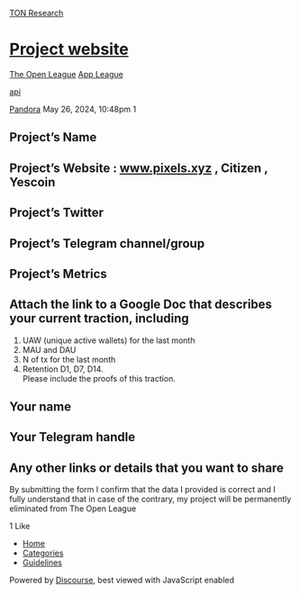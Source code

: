 [TON Research](/)

# [Project website](/t/project-website/19228)

[The Open League](/c/the-open-league/app-leaderboard/58)  [App League](/c/the-open-league/app-leaderboard/58) 

[api](https://tonresear.ch/tag/api)

    

[Pandora](https://tonresear.ch/u/Pandora)  May 26, 2024, 10:48pm  1

## [](#projects-name-1)Project’s Name

## [](#projects-website-wwwpixelsxyz-citizen-yescoin-2)Project’s Website : www.pixels.xyz , Citizen , Yescoin

## [](#projects-twitter-3)Project’s Twitter

## [](#projects-telegram-channelgroup-4)Project’s Telegram channel/group

## [](#projects-metrics-5)Project’s Metrics

## [](#attach-the-link-to-a-google-doc-that-describes-your-current-traction-including-6)Attach the link to a Google Doc that describes your current traction, including

1.  UAW (unique active wallets) for the last month
2.  MAU and DAU
3.  N of tx for the last month
4.  Retention D1, D7, D14.  
    Please include the proofs of this traction.

## [](#your-name-7)Your name

## [](#your-telegram-handle-8)Your Telegram handle

## [](#any-other-links-or-details-that-you-want-to-share-9)Any other links or details that you want to share

By submitting the form I confirm that the data I provided is correct and I fully understand that in case of the contrary, my project will be permanently eliminated from The Open League

  1 Like

*   [Home](/)
*   [Categories](/categories)
*   [Guidelines](/guidelines)

Powered by [Discourse](https://www.discourse.org), best viewed with JavaScript enabled